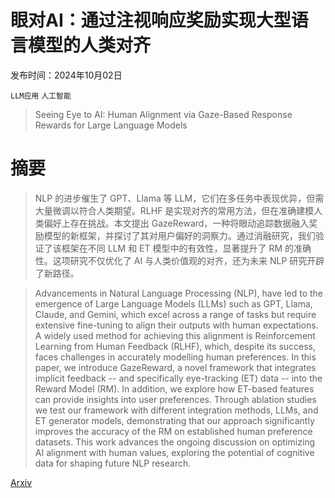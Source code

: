 # 眼对AI：通过注视响应奖励实现大型语言模型的人类对齐

发布时间：2024年10月02日

`LLM应用` `人工智能`

> Seeing Eye to AI: Human Alignment via Gaze-Based Response Rewards for Large Language Models

# 摘要

> NLP 的进步催生了 GPT、Llama 等 LLM，它们在多任务中表现优异，但需大量微调以符合人类期望。RLHF 是实现对齐的常用方法，但在准确建模人类偏好上存在挑战。本文提出 GazeReward，一种将眼动追踪数据融入奖励模型的新框架，并探讨了其对用户偏好的洞察力。通过消融研究，我们验证了该框架在不同 LLM 和 ET 模型中的有效性，显著提升了 RM 的准确性。这项研究不仅优化了 AI 与人类价值观的对齐，还为未来 NLP 研究开辟了新路径。

> Advancements in Natural Language Processing (NLP), have led to the emergence of Large Language Models (LLMs) such as GPT, Llama, Claude, and Gemini, which excel across a range of tasks but require extensive fine-tuning to align their outputs with human expectations. A widely used method for achieving this alignment is Reinforcement Learning from Human Feedback (RLHF), which, despite its success, faces challenges in accurately modelling human preferences. In this paper, we introduce GazeReward, a novel framework that integrates implicit feedback -- and specifically eye-tracking (ET) data -- into the Reward Model (RM). In addition, we explore how ET-based features can provide insights into user preferences. Through ablation studies we test our framework with different integration methods, LLMs, and ET generator models, demonstrating that our approach significantly improves the accuracy of the RM on established human preference datasets. This work advances the ongoing discussion on optimizing AI alignment with human values, exploring the potential of cognitive data for shaping future NLP research.

[Arxiv](https://arxiv.org/abs/2410.01532)